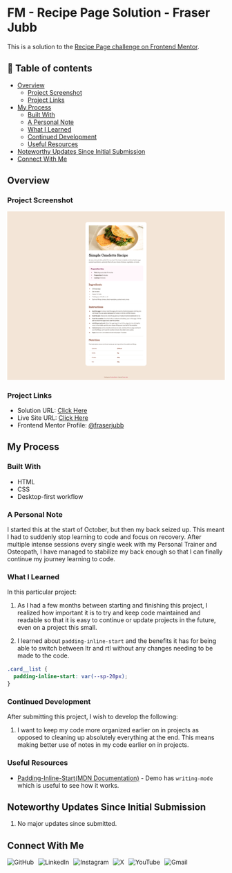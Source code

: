 # FM - Recipe Page Solution - Fraser Jubb

This is a solution to the [Recipe Page challenge on Frontend Mentor](https://www.frontendmentor.io/challenges/recipe-page-KiTsR8QQKm).

## 📖 Table of contents

- [Overview](#overview)
  - [Project Screenshot](#project-screenshot)
  - [Project Links](#project-links)
- [My Process](#my-process)
  - [Built With](#built-with)
  - [A Personal Note](#a-personal-note)
  - [What I Learned](#what-i-learned)
  - [Continued Development](#continued-development)
  - [Useful Resources](#useful-resources)
- [Noteworthy Updates Since Initial Submission](#noteworthy-updates-since-initial-submission)
- [Connect With Me](#connect-with-me)

## Overview

### Project Screenshot

![Screenshot of solution](/assets/images/solution-fraser.png)

### Project Links

- Solution URL: [Click Here](#)
- Live Site URL: [Click Here](https://fm-recipepage-fraser.netlify.app/)
- Frontend Mentor Profile: [@fraserjubb](https://www.frontendmentor.io/profile/fraserjubb)

## My Process

### Built With

- HTML
- CSS
- Desktop-first workflow

### A Personal Note

I started this at the start of October, but then my back seized up. This meant I had to suddenly stop learning to code and focus on recovery. After multiple intense sessions every single week with my Personal Trainer and Osteopath, I have managed to stabilize my back enough so that I can finally continue my journey learning to code.

### What I Learned

In this particular project:

1. As I had a few months between starting and finishing this project, I realized how important it is to try and keep code maintained and readable so that it is easy to continue or update projects in the future, even on a project this small.

2. I learned about `padding-inline-start` and the benefits it has for being able to switch between ltr and rtl without any changes needing to be made to the code.

```css
.card__list {
  padding-inline-start: var(--sp-20px);
}
```

### Continued Development

After submitting this project, I wish to develop the following:

1. I want to keep my code more organized earlier on in projects as opposed to cleaning up absolutely everything at the end. This means making better use of notes in my code earlier on in projects.

### Useful Resources

- [Padding-Inline-Start(MDN Documentation)](https://developer.mozilla.org/en-US/docs/Web/CSS/padding-inline-start) - Demo has `writing-mode` which is useful to see how it works.

## Noteworthy Updates Since Initial Submission

1. No major updates since submitted.

## Connect With Me

<a href="https://github.com/fraserjubb"><img height="30px" align="left" alt="GitHub" style="padding-right:10px" title="Github" src="https://img.shields.io/badge/github-%23121011.svg?style=plastic&logo=github&logoColor=white"/></a>
<a href="https://www.linkedin.com/in/fraser-jubb"><img height="30px" align="left" alt="LinkedIn" style="padding-right:10px" title="LinkedIn" src="https://img.shields.io/badge/linkedin-%230077B5.svg?style=plastic&logo=linkedin&logoColor=white"/></a>
<a href="https://www.instagram.com/thejubbzone/"><img height="30px" align="left" alt="Instagram" style="padding-right:10px" title="Instagram" src="https://img.shields.io/badge/Instagram-%23E4405F.svg?style=plastic&logo=Instagram&logoColor=white"/></a>
<a href="https://x.com/fraserjubb"><img height="30px" align="left" alt="X" style="padding-right:10px" title="X" src="https://img.shields.io/badge/X-%23000000.svg?style=plastic&logo=X&logoColor=white"/></a>
<a href="https://www.youtube.com/@thejubbzone2374"><img height="30px" align="left" alt="YouTube" style="padding-right:10px" title="YouTube" src="https://img.shields.io/badge/YouTube-%23FF0000.svg?style=plastic&logo=YouTube&logoColor=white"/></a>
<a href="mailto:fraserjubb.dev@gmail.com"><img height="30px" align="left" alt="Gmail" style="padding-right:10px" title="Gmail" src="https://img.shields.io/badge/Gmail-D14836?style=plastic&logo=gmail&logoColor=white"/></a>

<br/>
